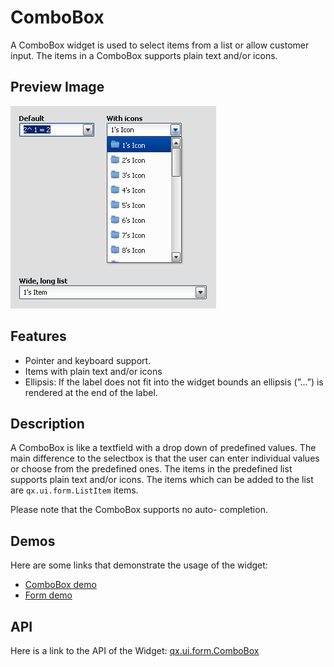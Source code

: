 ComboBox
========

A ComboBox widget is used to select items from a list or allow customer input. The items in a ComboBox supports plain text and/or icons.

Preview Image
-------------

![ComboBox](combobox.png)

Features
--------

-   Pointer and keyboard support.
-   Items with plain text and/or icons
-   Ellipsis: If the label does not fit into the widget bounds an ellipsis (”...”) is rendered at the end of the label.

Description
-----------

A ComboBox is like a textfield with a drop down of predefined values. The main difference to the selectbox is that the user can enter individual values or choose from the predefined ones. The items in the predefined list supports plain text and/or icons. The items which can be added to the list are `qx.ui.form.ListItem` items.

Please note that the ComboBox supports no auto- completion.

Demos
-----

Here are some links that demonstrate the usage of the widget:

-   [ComboBox demo](http://demo.qooxdoo.org/%{version}/demobrowser/#widget~ComboBox.html)
-   [Form demo](http://demo.qooxdoo.org/%{version}/demobrowser/#showcase~Form.html)

API
---

Here is a link to the API of the Widget:
[qx.ui.form.ComboBox](http://demo.qooxdoo.org/%{version}/apiviewer/#qx.ui.form.ComboBox)
